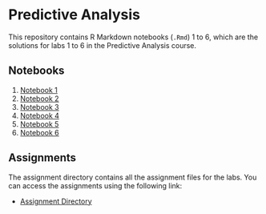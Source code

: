 # Predictive Analysis

This repository contains R Markdown notebooks (`.Rmd`) 1 to 6, which are the solutions for labs 1 to 6 in the Predictive Analysis course.

## Notebooks

1. [Notebook 1](Notebooks/notebook1.rmd)
2. [Notebook 2](Notebooks/notebook2.rmd)
3. [Notebook 3](Notebooks/notebook3.rmd)
4. [Notebook 4](Notebooks/notebook4.rmd)
5. [Notebook 5](Notebooks/notebook5.rmd)
6. [Notebook 6](Notebooks/notebook6.rmd)

## Assignments

The assignment directory contains all the assignment files for the labs. You can access the assignments using the following link:

- [Assignment Directory](assignments/)
